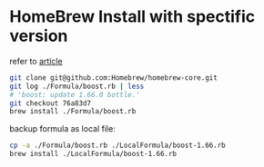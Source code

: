 # HomeBrew Install with spectific version

refer to [article](https://www.jianshu.com/p/aadb54eac0a8)

```Bash
git clone git@github.com:Homebrew/homebrew-core.git
git log ./Formula/boost.rb | less
# 'boost: update 1.66.0 bottle.'
git checkout 76a83d7
brew install ./Formula/boost.rb
```

backup formula as local file:

```Bash
cp -a ./Formula/boost.rb ./LocalFormula/boost-1.66.rb
brew install ./LocalFormula/boost-1.66.rb
```
